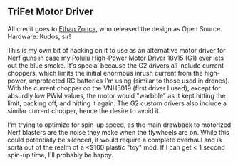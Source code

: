 TriFet Motor Driver
-------------------

All credit goes to [Ethan Zonca](http://protofusion.org/), who released the design as Open Source Hardware. Kudos, sir!

This is my own bit of hacking on it to use as an alternative motor driver for Nerf guns in case my [Polulu High-Power Motor Driver 18v15 (G1)](https://www.pololu.com/product/755) ever lets out the blue smoke. It's special because the G2 drivers all include current choppers, which limits the initial enormous inrush current from the high-power, unprotected RC batteries I'm using (similar to those used in drones). With the current chopper on the VNH5019 (first driver I used), except for absurdly low PWM values, the motor would "warbble" as it kept hitting the limit, backing off, and hitting it again. The G2 custom drivers also include a similar current chopper, hence the desire to avoid it.

I'm trying to optimize for spin-up speed, as the main drawback to motorized Nerf blasters are the noise they make when the flywheels are on. While this could potentially be silenced, it would require a complete overhaul and is sorta out of the realm of a \<\$100 plastic "toy" mod. If I can get \< 1 second spin-up time, I'll probably be happy.
